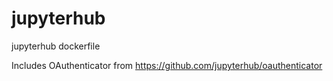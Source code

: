 # jupyterhub
jupyterhub dockerfile

Includes OAuthenticator from https://github.com/jupyterhub/oauthenticator
